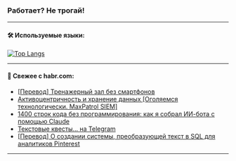 ### Работает? Не трогай!

---
<!--
#### 🛠️ Technical stack:

![Java](https://img.shields.io/badge/Java-informational?logo=Oracle&style=flat&logoColor=white&color=FF4500)
![Kotlin](https://img.shields.io/badge/Kotlin-informational?logo=Kotlin&style=flat&logoColor=white&color=774D97)
![TS](https://img.shields.io/badge/TypeScript-informational?logo=typeScript&style=flat&logoColor=black&color=017acc)
![Python](https://img.shields.io/badge/Python-informational?logo=Python&style=flat&logoColor=black&color=ffdd54) <br>
![Spring](https://img.shields.io/badge/Spring-informational?logo=Spring&style=flat&logoColor=white&color=6DB33F) 
![SpringBoot](https://img.shields.io/badge/SpringBoot-informational?logo=SpringBoot&style=flat&logoColor=white&color=6DB33F)
![Nest](https://img.shields.io/badge/NestJS-informational?logo=NestJS&style=flat&logoColor=white&color=E0234E) 
![NodeJS](https://img.shields.io/badge/NodeJS-informational?logo=node.js&style=flat&logoColor=white&color=70A760)<br>
![PostgreSQL](https://img.shields.io/badge/PostgreSQL-informational?logo=PostgreSQL&style=flat&logoColor=white&color=DAA520)
![MongoDB](https://img.shields.io/badge/MongoDB-informational?logo=MongoDB&style=flat&logoColor=white&color=870000)
![Apache](https://img.shields.io/badge/Apache-informational?logo=apache&style=flat&logoColor=white&color=f74e28)

___ 
-->

#### 🛠️ Используемые языки:

[![Top Langs](https://github-readme-stats-u2qms2cxw-advtsettinggmailcoms-projects.vercel.app/api/top-langs/?username=zloylis&langs_count=10&hide_title=true&title_color=e6edf3&size_weight=0.5&count_weight=0.5&layout=compact&hide_progress=true&hide_border=true&theme=dracula)](https://github.com/zloylis)

<!---


####  :octocat:&nbsp;&nbsp; Статистика:

![GitHub stats](https://github-readme-stats-u2qms2cxw-advtsettinggmailcoms-projects.vercel.app/api?username=zloylis&show_icons=true&hide_border=true&theme=dracula&title_color=e6edf3&include_all_commits=true&count_private=true&hide_rank=false&hide_title=true&rank_icon=github)
-->
---

#### 💬 Свежее с habr.com:

<!-- BLOG-POST-LIST:START -->
- [[Перевод] Тренажерный зал без смартфонов](https://habr.com/ru/articles/832148/?utm_source=habrahabr&utm_medium=rss&utm_campaign=832148)
- [Активоцентричность и хранение данных [Оголяемся технологически. MaxPatrol SIEM]](https://habr.com/ru/companies/pt/articles/831106/?utm_source=habrahabr&utm_medium=rss&utm_campaign=831106)
- [1400 строк кода без программирования: как я собрал ИИ-бота с помощью Claude](https://habr.com/ru/articles/832146/?utm_source=habrahabr&utm_medium=rss&utm_campaign=832146)
- [Текстовые квесты… на Telegram](https://habr.com/ru/articles/829670/?utm_source=habrahabr&utm_medium=rss&utm_campaign=829670)
- [[Перевод] О создании системы, преобразующей текст в SQL для аналитиков Pinterest](https://habr.com/ru/companies/wunderfund/articles/832092/?utm_source=habrahabr&utm_medium=rss&utm_campaign=832092)
<!-- BLOG-POST-LIST:END -->

---
